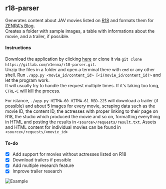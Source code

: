 ## r18-parser

Generates content about JAV movies listed on [R18](https://www.r18.com/) and formats them for [ZENRA's Blog](https://www.zenra.net/blog).  
Creates a folder with sample images, a table with informations about the movie, and a trailer, if possible.  


#### Instructions

Download the application by clicking [here](https://gitlab.com/v1enna/r18-parser/-/archive/master/r18-parser-master.zip) or clone it via `git clone https://gitlab.com/v1enna/r18-parser.git`.  
Unzip the files in a folder and open a terminal there with `cmd` or any other shell. Run `./app.py <movie_id/content_id> [<i(movie_id/content_id)>` and let the program work.  
It will usually try to handle the request multiple times. If it's taking too long, `CTRL-C` will kill the process.

For istance, `./app.py HITMA-60 HITMA-61 RBD-225` will download a trailer (if possible) and about 5 images for every movie, scraping data such as the movie ID, the content ID, the actresses with proper linking to their page on R18, the studio which produced the movie and so on, formatting everything in HTML and posting the results in `<source>/requests/result.txt`. Assets and HTML content for individual movies can be found in `<source>/requests/<movie_id>`


#### To-do

- [X] Add support for movies without actresses listed on R18
- [X] Download trailers if possible
- [X] Add multiple research feature
- [X] Improve trailer research

![Example](https://i.gyazo.com/562d0cda85900899f15bd9e1078d046e.png)
